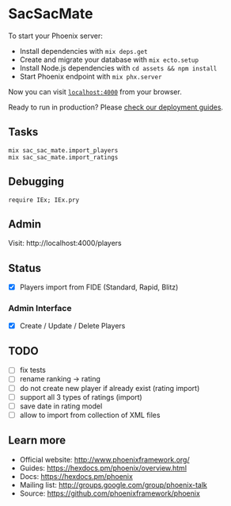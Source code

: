 # SacSacMate

To start your Phoenix server:

  * Install dependencies with `mix deps.get`
  * Create and migrate your database with `mix ecto.setup`
  * Install Node.js dependencies with `cd assets && npm install`
  * Start Phoenix endpoint with `mix phx.server`

Now you can visit [`localhost:4000`](http://localhost:4000) from your browser.

Ready to run in production? Please [check our deployment guides](https://hexdocs.pm/phoenix/deployment.html).

## Tasks

```
mix sac_sac_mate.import_players
mix sac_sac_mate.import_ratings
```

## Debugging

```
require IEx; IEx.pry
```

## Admin

Visit: http://localhost:4000/players

## Status
- [x] Players import from FIDE (Standard, Rapid, Blitz)

### Admin Interface
- [x] Create / Update / Delete Players

## TODO

- [ ] fix tests
- [ ] rename ranking -> rating
- [ ] do not create new player if already exist (rating import)
- [ ] support all 3 types of ratings (import)
- [ ] save date in rating model
- [ ] allow to import from collection of XML files

## Learn more

  * Official website: http://www.phoenixframework.org/
  * Guides: https://hexdocs.pm/phoenix/overview.html
  * Docs: https://hexdocs.pm/phoenix
  * Mailing list: http://groups.google.com/group/phoenix-talk
  * Source: https://github.com/phoenixframework/phoenix
